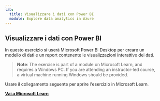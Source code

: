 ```yaml
---
lab:
  title: Visualizzare i dati con Power BI
  module: Explore data analytics in Azure
---
```


## <a name="visualize-data-with-power-bi"></a>Visualizzare i dati con Power BI

In questo esercizio si userà Microsoft Power BI Desktop per creare un modello di dati e un report contenente le visualizzazioni interattive dei dati.

> <bpt id="p1">**</bpt>Note<ept id="p1">**</ept>: The exercise is part of a module on Microsoft Learn, and requires a Windows PC. If you are attending an instructor-led course, a virtual machine running Windows should be provided.

Usare il collegamento seguente per aprire l'esercizio in Microsoft Learn.

**[Vai a Microsoft Learn](https://docs.microsoft.com/learn/modules/explore-fundamentals-data-visualization/5-exercise-power-bi)**

